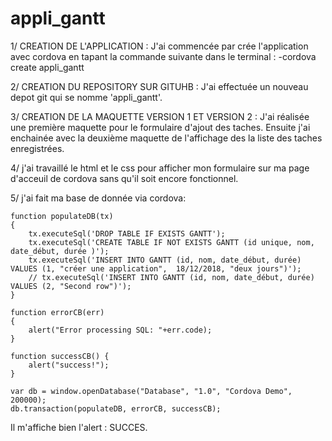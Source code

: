 # appli_gantt

1/ CREATION DE L'APPLICATION : 
J'ai commencée par crée l'application avec cordova en tapant la commande suivante dans le terminal :
	-cordova create appli_gantt

2/ CREATION DU REPOSITORY SUR GITUHB : 
J'ai effectuée un nouveau depot git qui se nomme 'appli_gantt'.

3/ CREATION DE LA MAQUETTE VERSION 1 ET VERSION 2 :
J'ai réalisée une première maquette pour le formulaire d'ajout des taches. Ensuite j'ai enchainée avec la deuxième maquette de l'affichage des la liste des taches enregistrées.

4/ j'ai travaillé le html et le css pour afficher mon formulaire sur ma page d'acceuil de cordova sans qu'il soit encore fonctionnel.

5/ j'ai fait ma base de donnée via cordova:
	
    function populateDB(tx) 
    {
        tx.executeSql('DROP TABLE IF EXISTS GANTT');
        tx.executeSql('CREATE TABLE IF NOT EXISTS GANTT (id unique, nom, date_début, durée )');
        tx.executeSql('INSERT INTO GANTT (id, nom, date_début, durée) VALUES (1, "créer une application",  18/12/2018, "deux jours")');
        // tx.executeSql('INSERT INTO GANTT (id, nom, date_début, durée) VALUES (2, "Second row")');
    }
    
    function errorCB(err) 
    {
        alert("Error processing SQL: "+err.code);
    }
    
    function successCB() {
        alert("success!");
    }
    
    var db = window.openDatabase("Database", "1.0", "Cordova Demo", 200000);
    db.transaction(populateDB, errorCB, successCB);
  
Il m'affiche bien l'alert : SUCCES. 
